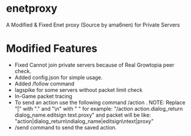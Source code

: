 # enetproxy
A Modified &amp; Fixed Enet proxy (Source by ama6nen) for Private Servers

# Modified Features
- Fixed Cannot join private servers because of Real Growtopia peer check.
- Added config.json for simple usage.
- Added /follow command
- lagspike for some servers without packet limit check
- In-Game packet tracing
- To send an action use the following command /action <action> .
NOTE: Replace "|" with "." and "\n" with " " for example:
"/action action.dialog_return dialog_name.editsign text.proxy"
and packet will be like:
"action|dialog_return\ndialog_name|editsign\ntext|proxy"
- /send command to send the saved action.
